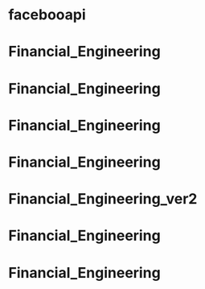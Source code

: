 # facebooapi
# Financial_Engineering
# Financial_Engineering
# Financial_Engineering
# Financial_Engineering
# Financial_Engineering_ver2
# Financial_Engineering
# Financial_Engineering
